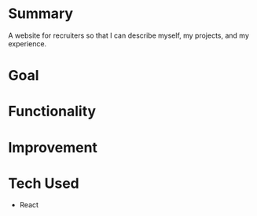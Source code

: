 # Summary
A website for recruiters so that I can describe myself, my projects, and my experience.
# Goal

# Functionality

# Improvement

# Tech Used
- React
